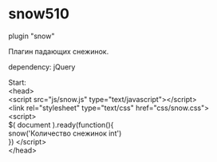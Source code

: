 snow510
=======

plugin "snow"

Плагин падающих снежинок.

dependency: jQuery

Start: <br />
&lt;head&gt;<br />
    &lt;script src="js/snow.js" type="text/javascript"&gt;&lt;/script&gt;<br />
    &lt;link rel="stylesheet" type="text/css" href="css/snow.css"&gt;<br />
    &lt;script&gt;<br />
        $( document ).ready(function(){<br />
            snow('Количество снежинок int')<br />
        })
    &lt;/script&gt;<br />
&lt;/head&gt;<br />
